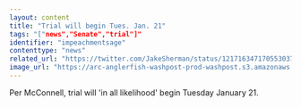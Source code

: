 ```yaml
---
layout: content
title: "Trial will begin Tues. Jan. 21"
tags: "["news","Senate","trial"]"
identifier: "impeachmentsage"
contenttype: "news"
related_url: "https://twitter.com/JakeSherman/status/1217163471705530372"
image_url: "https://arc-anglerfish-washpost-prod-washpost.s3.amazonaws.com/public/XSQIFBRRSUI6VFY3IO7MH74YMA.jpg"
---
```

Per McConnell, trial will 'in all likelihood' begin Tuesday January 21.